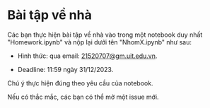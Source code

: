 # Bài tập về nhà

Các bạn thực hiện bài tập về nhà vào trong một notebook duy nhất "Homework.ipynb" và nộp lại dưới tên "NhomX.ipynb" như sau:

* Hình thức: qua email: 21520707@gm.uit.edu.vn.

* Deadline: 11:59 ngày 31/12/2023.

Chú ý thực hiện đúng theo yêu cầu của notebook.

Nếu có thắc mắc, các bạn có thể mở một issue mới.